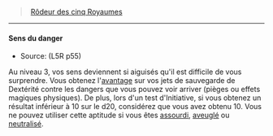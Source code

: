 ﻿---
!Generic
Id: l5r_ranger_hd.md#sens-du-danger
ParentLink: l5r_ranger_hd.md#rôdeur-des-cinq-royaumes
Name: Sens du danger
ParentName: Rôdeur des cinq Royaumes
NameLevel: 4
Source: (L5R p55)
---
> [Rôdeur des cinq Royaumes](hd_l5r_ranger.md)

---

#### Sens du danger

- Source: (L5R p55)

Au niveau 3, vos sens deviennent si aiguisés qu'il est difficile de vous surprendre. Vous obtenez l'[avantage](#avantage) sur vos jets de sauvegarde de Dextérité contre les dangers que vous pouvez voir arriver (pièges ou effets magiques physiques). De plus, lors d'un test d'Initiative, si vous obtenez un résultat inférieur à 10 sur le d20, considérez que vous avez obtenu 10. Vous ne pouvez utiliser cette aptitude si vous êtes [assourdi](hd_conditions_assourdi.md), [aveuglé](hd_conditions_aveugle.md) ou [neutralisé](hd_conditions_neutralise.md).

